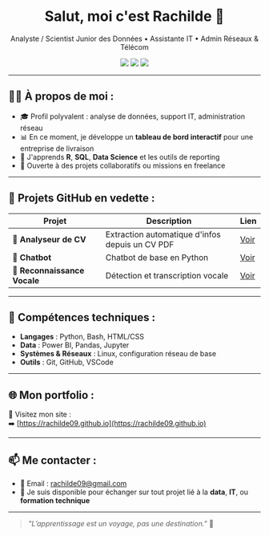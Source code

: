 <h1 align="center">Salut, moi c'est Rachilde 👋</h1>

<p align="center">
  Analyste / Scientist Junior des Données • Assistante IT • Admin Réseaux & Télécom  
</p>

<p align="center">
  <img src="https://img.shields.io/badge/Role-Data%20Analyst-informational?style=flat&logo=python&logoColor=white&color=blue" />
  <img src="https://img.shields.io/badge/IT-Systems%20&%20Networks-success?style=flat&logo=linux&logoColor=white" />
  <img src="https://img.shields.io/badge/Tools-Power%20BI%2C%20Git%2C%20Jupyter-orange?style=flat&logo=powerbi&logoColor=white" />
</p>

---

## 👩‍💻 À propos de moi :

- 🎓 Profil polyvalent : analyse de données, support IT, administration réseau
- 📊 En ce moment, je développe un **tableau de bord interactif** pour une entreprise de livraison
- 🧠 J'apprends **R**, **SQL**, **Data Science** et les outils de reporting
- 🤝 Ouverte à des projets collaboratifs ou missions en freelance

---

## 🚀 Projets GitHub en vedette :

| Projet | Description | Lien |
|--------|-------------|------|
| 📝 **Analyseur de CV** | Extraction automatique d'infos depuis un CV PDF | [Voir](https://github.com/rachilde09/Analyseur_cv) |
| 🤖 **Chatbot** | Chatbot de base en Python | [Voir](https://github.com/rachilde09/Notre_chatbot) |
| 🎤 **Reconnaissance Vocale** | Détection et transcription vocale | [Voir](https://github.com/rachilde09/Reconnaissance_vocale) |

---

## 🧰 Compétences techniques :

- **Langages** : Python, Bash, HTML/CSS
- **Data** : Power BI, Pandas, Jupyter
- **Systèmes & Réseaux** : Linux, configuration réseau de base
- **Outils** : Git, GitHub, VSCode

---

## 🌐 Mon portfolio :

🔗 Visitez mon site :  
➡️ [https://rachilde09.github.io](https://rachilde09.github.io)

---

## 📫 Me contacter :

- 📧 Email : rachilde09@gmail.com  
- 💬 Je suis disponible pour échanger sur tout projet lié à la **data**, **IT**, ou **formation technique**

---

> *"L’apprentissage est un voyage, pas une destination."* 🚀

